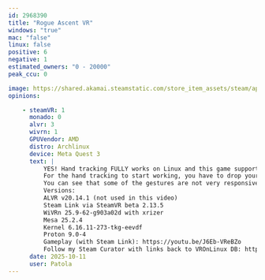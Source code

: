 ```yaml
---
id: 2968390
title: "Rogue Ascent VR"
windows: "true"
mac: "false"
linux: false
positive: 6
negative: 1
estimated_owners: "0 - 20000"
peak_ccu: 0

image: https://shared.akamai.steamstatic.com/store_item_assets/steam/apps/2968390/header.jpg?t=1721275356
opinions:

    - steamVR: 1
      monado: 0
      alvr: 3
      wivrn: 1
      GPUVendor: AMD
      distro: Archlinux
      device: Meta Quest 3
      text: |
          YES! Hand tracking FULLY works on Linux and this game supporting it proves it. It works perfect under WiVRn AND Steam Link, but in ALVR although it also worked for some reason the game appeared way out of position, above the roof, and thus was unplayable. Tried recentering but nothing changed. Probably a small issue that will be solved in the future.
          For the hand tracking to start working, you have to drop your controllers and keep both hands open with the palm turned to you close to your face for about 10 seconds. It's better to do this when the game is starting of even before that. You can use your hands to interact with both SteamVR and wlx-overlay-s in WiVRn.
          You can see that some of the gestures are not very responsive -- particularly the turning gesture. But as using the quest allows you to easily turn physically, that was not much of a problem. Leaving the guardian was, you can see my messy room sometimes during the video, lol. But still the game is very playable.
          Versions:
          ALVR v20.14.1 (not used in this video)
          Steam Link via SteamVR beta 2.13.5
          WiVRn 25.9-62-g903a02d with xrizer
          Mesa 25.2.4
          Kernel 6.16.11-273-tkg-eevdf
          Proton 9.0-4
          Gameplay (with Steam Link): https://youtu.be/J6Eb-VReBZo
          Follow my Steam Curator with links back to VROnLinux DB: https://store.steampowered.com/curator/45753882-VR-Linux
      date: 2025-10-11
      user: Patola
---
```

